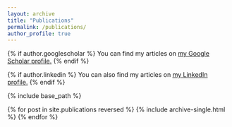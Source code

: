 ```yaml
---
layout: archive
title: "Publications"
permalink: /publications/
author_profile: true
---
```


{% if author.googlescholar %}
  You can find my articles on <u><a href="{{author.googlescholar}}">my Google Scholar profile</a>.</u>
{% endif %}

{% if author.linkedin %}
  You can also find my articles on <u><a href="{{author.linkedin}}">my LinkedIn profile</a>.</u>
{% endif %}

{% include base_path %}

{% for post in site.publications reversed %}
  {% include archive-single.html %}
{% endfor %}